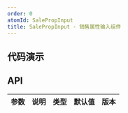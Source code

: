 ```yaml
---
order: 0
atomId: SalePropInput
title: SalePropInput - 销售属性输入组件
---
```


## 代码演示
<code src="./demos/basic.tsx" ></code>
<code src="./demos/list.tsx" ></code>

## API
| 参数 | 说明 | 类型 | 默认值 | 版本 |
| ---- | ---- | ---- | ------ | ---- |
